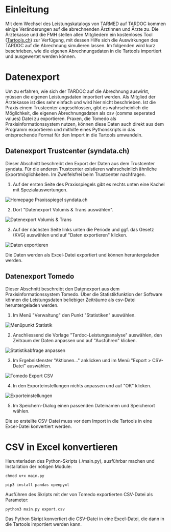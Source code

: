 # Einleitung

Mit dem Wechsel des Leistungskatalogs von TARMED auf TARDOC kommen einige Veränderungen auf die abrechnenden Ärztinnen und Ärzte zu. Die Ärztekasse und die FMH stellen allen Mitgliedern ein kostenloses Tool ([Tartools.ch](www.tartools.ch)) zur Verfügung, mit dessen Hilfe sich die Auswirkungen des TARDOC auf die Abrechnung simulieren lassen.
Im folgenden wird kurz beschrieben, wie die eigenen Abrechnungsdaten in die Tartools importiert und ausgewertet werden können.

# Datenexport

Um zu erfahren, wie sich der TARDOC auf die Abrechnung auswirkt, müssen die eigenen Leistungsdaten importiert werden. Als Mitglied der Ärztekasse ist dies sehr einfach und wird hier nicht beschrieben. 
Ist die Praxis einem Trustcenter angeschlossen, gibt es wahrscheinlich die Möglichkeit, die eigenen Abrechnungsdaten als csv (comma seperated values) Datei zu exportieren. Praxen, die Tomedo als Praxisinformationssystem nutzen, können diese Daten auch direkt aus dem Programm exportieren und mithilfe eines Pythonskripts in das entsprechende Format für den Import in die Tartools umwandeln.

## Datenexport Trustcenter (syndata.ch)

Dieser Abschnitt beschreibt den Export der Daten aus dem Trustcenter syndata. Für die anderen Trustcenter existieren wahrscheinlich ähnliche Exportmöglichkeiten. Im Zweifelsfrei beim Trustcenter nachfragen.

1. Auf der ersten Seite des Praxisspiegels gibt es rechts unten eine Kachel mit Spezialauswertungen.

![Homepage Praxisspiegel syndata.ch](./images/syndata_home_s.png)


2. Dort "Datenexport Volumis & Trans auswählen".

![Datenexport Volumis & Trans](./images/syndata_export1.png)

3. Auf der nächsten Seite links unten die Periode und ggf. das Gesetz (KVG) auswählen und auf "Daten exportieren" klicken.

![Daten exportieren](./images/syndata_export2_s.png)

Die Daten werden als Excel-Datei exportiert und können heruntergeladen werden.

## Datenexport Tomedo

Dieser Abschnitt beschreibt den Datenexport aus dem Praxisinformationssystem Tomedo. Über die Statistikfunktion der Software können die Leistungsdaten beliebiger Zeiträume als csv-Datei heruntergeladen werden.

1. Im Menü "Verwaltung" den Punkt "Statistiken" auswählen.

![Menüpunkt Statistik](./images/tomedo_menu_statistik_s.jpeg)

2. Anschliessend die Vorlage "Tardoc-Leistungsanalyse" auswählen, den Zeitraum der Daten anpassen und auf "Ausführen" klicken.

![Statistikabfrage anpassen](./images/tomede_statistik_s.png)

3. Im Ergebnisfenster "Aktionen..." anklicken und im Menü "Export > CSV-Datei" auswählen.

![Tomedo Export CSV](./images/tomedo_export_s.jpeg)

4. In den Exporteinstellungen nichts anpassen und auf "OK" klicken.

![Exporteinstellungen](./images/export_settings_s.png)

5. Im Speichern-Dialog einen passenden Dateinamen und Speicherort wählen.

Die so erstellte CSV-Datei muss vor dem Import in die Tartools in eine Excel-Datei konvertiert werden.

# CSV in Excel konvertieren

Herunterladen des Python-Skripts (./main.py), ausführbar machen und Installation der nötigen Module:

```
chmod u+x main.py
```

```
pip3 install pandas openpyxl
```

Ausführen des Skripts mit der von Tomedo exportierten CSV-Datei als Parameter:

```
python3 main.py export.csv
```

Das Python Skript konvertiert die CSV-Datei in eine Excel-Datei, die dann in die Tartools importiert werden kann.
